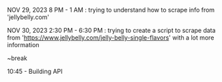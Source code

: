 NOV 29, 2023
8 PM - 1 AM : trying to understand how to scrape info from 'jellybelly.com'

NOV 30, 2023
2:30 PM - 6:30 PM : trying to create a script to scrape data from 'https://www.jellybelly.com/jelly-belly-single-flavors' with a lot more information

~break

10:45 - Building API